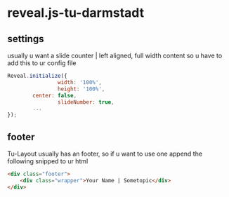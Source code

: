 reveal.js-tu-darmstadt
======================
## settings
usually u want a slide counter | left aligned, full width content so u have to add this to ur config file
```js
Reveal.initialize({
                width: '100%',
                height: '100%',
		center: false,
                slideNumber: true,
		...
});
```
## footer
Tu-Layout usually has an footer, so if u want to use one append the following snipped to ur html
```html
<div class="footer">
	<div class="wrapper">Your Name | Sometopic</div>
</div>
```
